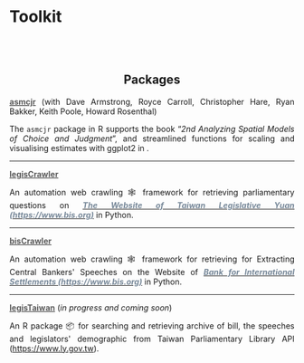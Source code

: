 # Toolkit


<br/><br/>


<div style="text-align: center">

## Packages

</div>

<div style="text-align: justify">

**[<span style="color:#5a5a5a">**asmcjr**</span>](https://uniofessex.github.io/asmcjr/)** (with Dave Armstrong, Royce Carroll, Christopher Hare, Ryan Bakker, Keith Poole, Howard Rosenthal)

The `asmcjr` package in R supports the book “_2nd Analyzing Spatial Models of Choice and Judgment_”, and streamlined functions for scaling and visualising estimates with ggplot2 in . 

</div>

----

<div style="text-align: justify">


**[<span style="color:#5a5a5a">**legisCrawler**</span>](https://davidycliao.github.io/legisCrawler/)**


An automation web crawling 🕸️ framework for retrieving parliamentary questions on  [<span style="color:#778899">***The Website of Taiwan Legislative Yuan (https://www.bis.org)***</span>](https://lis.ly.gov.tw/) in Python.
 


----

<div style="text-align: justify">


**[<span style="color:#5a5a5a">**bisCrawler**</span>](https://github.com/davidycliao/bisCrawler)**

An automation web crawling 🕸️ framework for retrieving for Extracting Central Bankers' Speeches on the Website of [<span style="color:#778899">***Bank for International Settlements (https://www.bis.org)***</span>](https://www.bis.org) in Python.

 


----

<div style="text-align: justify">


**[<span style="color:#5a5a5a">**legisTaiwan**</span>](https://davidycliao.github.io/legisCrawler/)** (*in progress and coming soon*) 

An R package 📦 for searching and retrieving archive of bill, the speeches and legislators' demographic from Taiwan Parliamentary Library API (https://www.ly.gov.tw).

 
</div>

<br/><br/>

